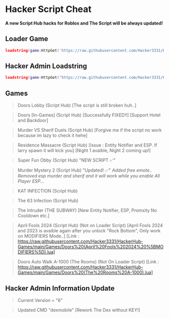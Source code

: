 # Hacker Script Cheat
**A new Script Hub hacks for Roblox and The Script will be always updated!**
## Loader Game
```lua
loadstring(game:HttpGet('https://raw.githubusercontent.com/Hacker3331/HackerHub-Games/main/LoaderGame.lua', true))()
```
## Hacker Admin Loadstring
```lua
loadstring(game:HttpGet("https://raw.githubusercontent.com/Hacker3331/HackerHub-Games/main/HackerAdminGames.lua"))()
```
## Games
> Doors Lobby (Script Hub) [The script is still broken huh..]

> Doors [In-Games] (Script Hub) [Successfully FIXED!!] [Support Hotel and Backdoor]

> Murder VS Sherif Duels (Script Hub) [Forgive me if the script no work because im lazy to check it hehe]

> Residence Massacre (Script Hub) [Issue : Entity Notifier and ESP. If larry spawn it will kick you] [Night 1 avaible, Night 2 coming up!]

> Super Fun Obby (Script Hub) "NEW SCRIPT ✅️"

> Murder Mystery 2 (Script Hub) "Updated! ✅️" *Added free emote.. Removed esp murder and sherif and it will work while you enable All Player ESP...*

> KAT INFECTION (Script Hub)

> The 63 Infection (Script Hub)

> The Intruder (THE SUBWAY) [New Entity Notifier, ESP, Promxity No Cooldown etc.]

> April Fools 2024 (Script Hub) (Not on Loader Script) [April Fools 2024 and 2023 is avaible again after you unlock "Rock Bottom", Only work on MODIFIERS Mode..] [Link : https://raw.githubusercontent.com/Hacker3331/HackerHub-Games/main/Games/Doors%20(April%20Fools%202024%20%5BMODIFIERS%5D).lua]

> Doors Auto Walk A-1000 (The Rooms) (Not On Loader Script) [Link : https://raw.githubusercontent.com/Hacker3331/HackerHub-Games/main/Games/Doors%20(The%20Rooms%20A-1000).lua]

## Hacker Admin Information Update
> Current Version = "6"

> Updated CMD "dexmobile" [Rework The Dex without KEY!]

